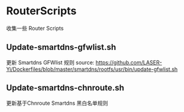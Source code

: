 # RouterScripts

收集一些 Router Scripts

## Update-smartdns-gfwlist.sh
更新 Smartdns GFWlist 规则
source: <https://github.com/LASER-Yi/Dockerfiles/blob/master/smartdns/rootfs/usr/bin/update-gfwlist.sh>

## Update-smartdns-chnroute.sh
更新基于Chnroute Smartdns 黑白名单规则
